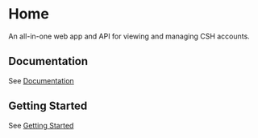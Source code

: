 # Home

An all-in-one web app and API for viewing and managing CSH accounts.

## Documentation

See [Documentation](./docs)

## Getting Started

See [Getting Started](./docs/Getting%20Started.md)
